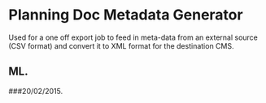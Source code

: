 # Planning Doc Metadata Generator

Used for a one off export job to feed in meta-data from an external source (CSV format) and convert it to XML format for the destination CMS.

## ML.
###20/02/2015.